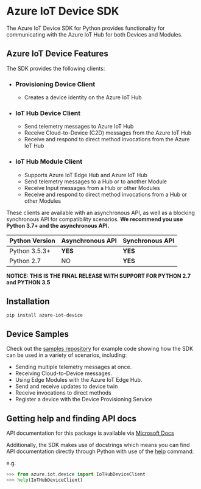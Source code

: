 # Azure IoT Device SDK

The Azure IoT Device SDK for Python provides functionality for communicating with the Azure IoT Hub for both Devices and Modules.

## Azure IoT Device Features

The SDK provides the following clients:

* ### Provisioning Device Client

  * Creates a device identity on the Azure IoT Hub

* ### IoT Hub Device Client

  * Send telemetry messages to Azure IoT Hub
  * Receive Cloud-to-Device (C2D) messages from the Azure IoT Hub
  * Receive and respond to direct method invocations from the Azure IoT Hub

* ### IoT Hub Module Client

  * Supports Azure IoT Edge Hub and Azure IoT Hub
  * Send telemetry messages to a Hub or to another Module
  * Receive Input messages from a Hub or other Modules
  * Receive and respond to direct method invocations from a Hub or other Modules

These clients are available with an asynchronous API, as well as a blocking synchronous API for compatibility scenarios. **We recommend you use Python 3.7+ and the asynchronous API.**

| Python Version | Asynchronous API | Synchronous API |
| -------------- | ---------------- | --------------- |
| Python 3.5.3+  | **YES**          | **YES**         |
| Python 2.7     | NO               | **YES**         |

**NOTICE: THIS IS THE FINAL RELEASE WITH SUPPORT FOR PYTHON 2.7 and PYTHON 3.5**

## Installation

```Shell
pip install azure-iot-device
```

## Device Samples

Check out the [samples repository](https://github.com/Azure/azure-iot-sdk-python/tree/main/azure-iot-device/samples) for example code showing how the SDK can be used in a variety of scenarios, including:

* Sending multiple telemetry messages at once.
* Receiving Cloud-to-Device messages.
* Using Edge Modules with the Azure IoT Edge Hub.
* Send and receive updates to device twin
* Receive invocations to direct methods
* Register a device with the Device Provisioning Service

## Getting help and finding API docs

API documentation for this package is available via [Microsoft Docs](https://docs.microsoft.com/python/api/azure-iot-device/azure.iot.device?view=azure-python)

Additionally, the SDK makes use of docstrings which means you can find API documentation directly through Python with use of the [help](https://docs.python.org/3/library/functions.html#help) command:

e.g.
```python
>>> from azure.iot.device import IoTHubDeviceClient
>>> help(IoTHubDeviceClient)
```
